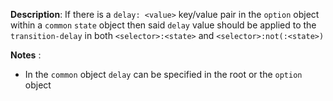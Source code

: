 __Description__: If there is a `delay: <value>` key/value pair in the `option` object within a `common` `state` object then said `delay` value should be applied to the `transition-delay` in both `<selector>:<state>` and `<selector>:not(:<state>)`

__Notes__
:
+ In the `common` object `delay` can be specified in the root or the `option` object